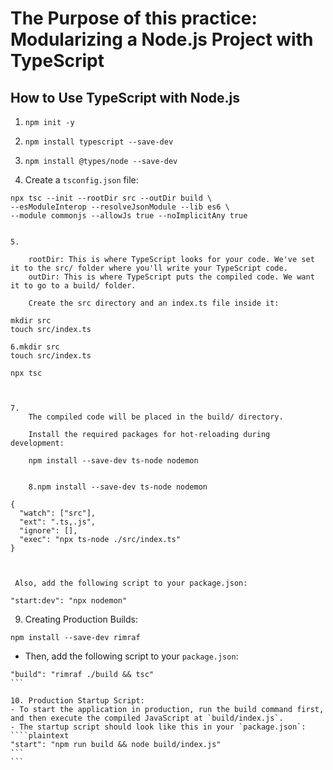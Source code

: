# The Purpose of this practice: Modularizing a Node.js Project with TypeScript

## How to Use TypeScript with Node.js

1. `npm init -y`

2. `npm install typescript --save-dev`

3. `npm install @types/node --save-dev`

4. Create a `tsconfig.json` file:
```plaintext
npx tsc --init --rootDir src --outDir build \
--esModuleInterop --resolveJsonModule --lib es6 \
--module commonjs --allowJs true --noImplicitAny true


5.

    rootDir: This is where TypeScript looks for your code. We've set it to the src/ folder where you'll write your TypeScript code.
    outDir: This is where TypeScript puts the compiled code. We want it to go to a build/ folder.

    Create the src directory and an index.ts file inside it:

mkdir src
touch src/index.ts

6.mkdir src
touch src/index.ts

npx tsc



7.
    The compiled code will be placed in the build/ directory.

    Install the required packages for hot-reloading during development:
    
    npm install --save-dev ts-node nodemon

    
    8.npm install --save-dev ts-node nodemon

{
  "watch": ["src"],
  "ext": ".ts,.js",
  "ignore": [],
  "exec": "npx ts-node ./src/index.ts"
}



 Also, add the following script to your package.json:

"start:dev": "npx nodemon"
```

9. Creating Production Builds:
```plaintext
npm install --save-dev rimraf
```
- Then, add the following script to your `package.json`:
````plaintext
"build": "rimraf ./build && tsc"
```

10. Production Startup Script:
- To start the application in production, run the build command first, and then execute the compiled JavaScript at `build/index.js`.
- The startup script should look like this in your `package.json`:
````plaintext
"start": "npm run build && node build/index.js"
```
```

